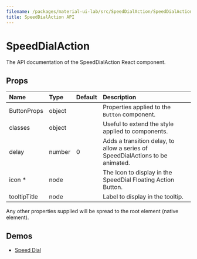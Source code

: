 ```yaml
---
filename: /packages/material-ui-lab/src/SpeedDialAction/SpeedDialAction.js
title: SpeedDialAction API
---
```


<!--- This documentation is automatically generated, do not try to edit it. -->

# SpeedDialAction

<p class="description">The API documentation of the SpeedDialAction React component.</p>



## Props

| Name | Type | Default | Description |
|:-----|:-----|:--------|:------------|
| <span class="prop-name">ButtonProps</span> | <span class="prop-type">object |   | Properties applied to the `Button` component. |
| <span class="prop-name">classes</span> | <span class="prop-type">object |   | Useful to extend the style applied to components. |
| <span class="prop-name">delay</span> | <span class="prop-type">number | <span class="prop-default">0</span> | Adds a transition delay, to allow a series of SpeedDialActions to be animated. |
| <span class="prop-name required">icon *</span> | <span class="prop-type">node |   | The Icon to display in the SpeedDial Floating Action Button. |
| <span class="prop-name">tooltipTitle</span> | <span class="prop-type">node |   | Label to display in the tooltip. |

Any other properties supplied will be spread to the root element (native element).

## Demos

- [Speed Dial](/lab/speed-dial)

